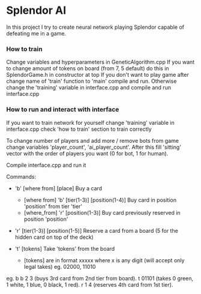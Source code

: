 
# Splendor AI

In this project I try to create neural network 
playing Splendor capable of defeating me in a game.

### How to train

Change variables and hyperparameters in GeneticAlgorithm.cpp
If you want to change amount of tokens on board (from 7, 5 default) do this in SplendorGame.h in constructor at top
If you don't want to play game after change name of 'train' function to 'main' compile and run.
Otherwise change the 'training' variable in interface.cpp and compile and run interface.cpp

### How to run and interact with interface

If you want to train network for yourself change 'training' variable in interface.cpp check 'how to train' section to train correctly

To change number of players and add more / remove bots from game change variables 'player_count', 'ai_player_count'. 
After this fill 'sitting' vector with the order of players you want (0 for bot, 1 for human).

Compile interface.cpp and run it

Commands:
 - 'b' [where from] [place] Buy a card
     - [where from] 'b' [tier(1-3)] [position(1-4)] Buy card in position 'position' from tier 'tier'
     - [where_from] 'r' [position(1-3)] Buy card previously reserved in position 'position'
     
 - 'r' [tier(1-3)] [position(1-5)] Reserve a card from a board (5 for the hidden card on top of the deck)
 
 - 't' [tokens] Take 'tokens' from the board
     - [tokens] are in format xxxxx where x is any digit (will accept only legal takes) eg. 02000, 11010

eg. 
b b 2 3 (buys 3rd card from 2nd tier from board).
t 01101 (takes 0 green, 1 white, 1 blue, 0 black, 1 red).
r 1 4 (reserves 4th card from 1st tier).
